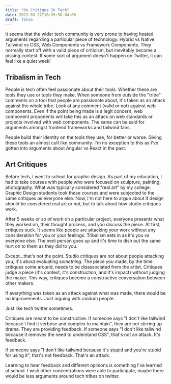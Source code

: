 ```yaml
---
title: "On Critique In Tech"
date: 2023-03-22T10:39:50-04:00
draft: false
---
```


It seems that the wider tech community is very prone to having heated arguments regarding a particular piece of technology. Hybrid vs Native, Tailwind vs CSS, Web Components vs Framework Components. They normally start off with a valid piece of criticism, but inevitably become a pissing contest. If some sort of argument doesn't happen on Twitter, it can feel like a quiet week!

## Tribalism in Tech 

People is tech often feel passionate about their tools. Whether these are tools they use or tools they make. When someone from outside the "tribe" comments on a tool that people are passionate about, it's taken as an attack against the whole tribe. Look at any comment (valid or not) against web components. Even if the point being made is a legit concern, web component proponents will take this as an attack on web standards or projects involved with web components. The same can be said for arguments amongst frontend frameworks and tailwind fans.

People build their identity on the tools they use, for better or worse. Giving these tools an almost cult like community. I'm no exception to this as I've gotten into arguments about Angular vs React in the past. 


## Art Critiques 

Before tech, I went to school for graphic design. As part of my education, I had to take courses with people who were focused on sculpture, painting, photography. What was typically considered "real art" by my college. Graphic Design students took these courses and were subjected to the same critiques as everyone else. Now, I'm not here to argue about if design should be considered real art or not, but to talk about how studio critiques work.

After 5 weeks or so of work on a particular project, everyone presents what they worked on, their thought process, and you discuss the piece. At first, critiques suck. It seems like people are attacking your work without any consideration for you or your feelings. Tribalism sets in as it's you vs everyone else. The next person goes up and it's time to dish out the same hurt on to them as they did to you.

Except...that's not the point. Studio critiques are not about people attacking you, it's about evaluating _something_. The piece you made, by the time critiques come around, needs to be disassociated from the artist. Critiques judge a piece (it's context, it's construction, and it's impact) without judging the maker. This way, critiques become a constructive conversation between other makers.

If everything was taken as an attack against what was made, there would be no improvements. Just arguing with random people.

Just like tech twitter sometimes.

Critiques are meant to be constructive. If someone says "I don't like tailwind because I find it verbose and complex to maintain", they are not stirring up drama. They are providing feedback. If someone says "I don't like tailwind because it removes the need to understand CSS", that's not an attack. It's feedback.

If someone says "I don't like tailwind because it's stupid and you're stupid for using it", that's not feedback. That's an attack.

Learning to hear feedback and different opinions is something I've learned at school. I wish other concentrations were able to participate, maybe there would be less arguments around tech tribes on twitter.

